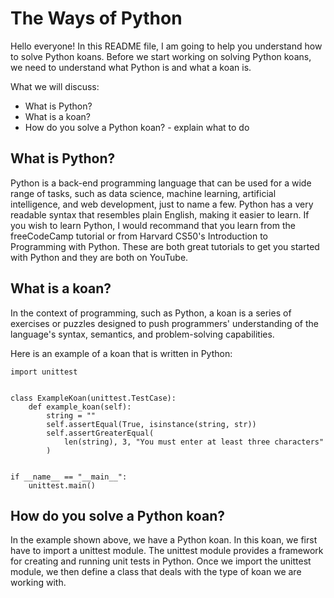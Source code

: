 # The Ways of Python

Hello everyone! In this README file, I am going to help you understand how to solve Python koans. Before we start working on solving Python koans, we need to understand what Python is and what a koan is.

What we will discuss:
- What is Python?
- What is a koan?
- How do you solve a Python koan? - explain what to do

## What is Python?

Python is a back-end programming language that can be used for a wide range of tasks, such as data science, machine learning, artificial intelligence, and web development, just to name a few. Python has a very readable syntax that resembles plain English, making it easier to learn. If you wish to learn Python, I would recommand that you learn from the freeCodeCamp tutorial or from Harvard CS50's Introduction to Programming with Python. These are both great tutorials to get you started with Python and they are both on YouTube.

## What is a koan?

In the context of programming, such as Python, a koan is a series of exercises or puzzles designed to push programmers' understanding of the language's syntax, semantics, and problem-solving capabilities.

Here is an example of a koan that is written in Python:

```
import unittest


class ExampleKoan(unittest.TestCase):
    def example_koan(self):
        string = ""
        self.assertEqual(True, isinstance(string, str))
        self.assertGreaterEqual(
            len(string), 3, "You must enter at least three characters"
        )


if __name__ == "__main__":
    unittest.main()
```

## How do you solve a Python koan?

In the example shown above, we have a Python koan. In this koan, we first have to import a unittest module. The unittest module provides a framework for creating and running unit tests in Python. Once we import the unittest module, we then define a class that deals with the type of koan we are working with.